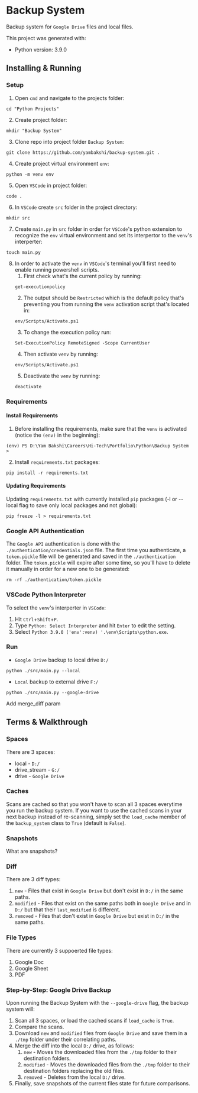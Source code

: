 # Backup System
Backup system for `Google Drive` files and local files.

This project was generated with:
- Python version: 3.9.0

## Installing & Running
### Setup
1. Open `cmd` and navigate to the projects folder:
```
cd "Python Projects"
```

2. Create project folder:
```
mkdir "Backup System"
```

3. Clone repo into project folder `Backup System`:
```
git clone https://github.com/yambakshi/backup-system.git .
```

4. Create project virtual environment `env`:
```
python -m venv env
```

5. Open `VSCode` in project folder:
```
code .
```

6. In `VSCode` create `src` folder in the project directory:
```
mkdir src
```

7. Create `main.py` in `src` folder in order for `VSCode`'s python extension to recognize the `env` virtual environment and set its interpertor to the `venv`'s interperter:
```
touch main.py
```

8. In order to activate the `venv` in `VSCode`'s terminal you'll first need to enable running powershell scripts.
   1. First check what's the current policy by running:
   ```
   get-executionpolicy
   ```
   2. The output should be `Restricted` which is the default policy that's preventing you from running the `venv` activation script that's located in:
   ```    
   env/Scripts/Activate.ps1
   ```
   3. To change the execution policy run:
   ```
   Set-ExecutionPolicy RemoteSigned -Scope CurrentUser
   ```
   4. Then activate `venv` by running:
   ```
   env/Scripts/Activate.ps1
   ```
   5. Deactivate the `venv` by running:
   ```
   deactivate
   ```

### Requirements
#### Install Requirements
1. Before installing the requirements, make sure that the `venv` is activated (notice the `(env)` in the beginning):
```
(env) PS D:\Yam Bakshi\Careers\Hi-Tech\Portfolio\Python\Backup System >
```
2. Install `requirements.txt` packages:
```
pip install -r requirements.txt
```
#### Updating Requirements
Updating `requirements.txt` with currently installed `pip` packages (-l or --local flag to save only local packages and not global):
```
pip freeze -l > requirements.txt
```


### Google API Authentication
The `Google API` authentication is done with the `./authentication/credentials.json` file.
The first time you authenticate, a `token.pickle` file will be generated and saved in the `./authentication` folder.
The `token.pickle` will expire after some time, so you'll have to delete it manually in order for a new one to be generated:
```
rm -rf ./authentication/token.pickle
```

### VSCode Python Interpreter
To select the `venv`'s interperter in `VSCode`:
1. Hit `Ctrl`+`Shift`+`P`.
2. Type `Python: Select Interpreter` and hit `Enter` to edit the setting.
3. Select `Python 3.9.0 ('env':venv) '.\env\Scripts\python.exe`.

### Run
- `Google Drive` backup to local drive `D:/`
```
python ./src/main.py --local
```
- `Local` backup to external drive `F:/`
```
python ./src/main.py --google-drive
```

Add merge_diff param

## Terms & Walkthrough
### Spaces
There are 3 spaces:
- local - `D:/`
- drive_stream - `G:/`
- drive - `Google Drive`

### Caches
Scans are cached so that you won't have to scan all 3 spaces everytime you run the backup system.
If you want to use the cached scans in your next backup instead of re-scanning, simply set the `load_cache` member of the `backup_system` class to `True` (default is `False`).

### Snapshots
What are snapshots?

### Diff
There are 3 diff types:
1. `new` - Files that exist in `Google Drive` but don't exist in `D:/` in the same paths.
2. `modified` - Files that exist on the same paths both in `Google Drive` and in `D:/` but that their `last_modified` is different.
3. `removed` - Files that don't exist in `Google Drive` but exist in `D:/` in the same paths.

### File Types
There are currently 3 suppoerted file types:
1. Google Doc
2. Google Sheet
3. PDF

### Step-by-Step: Google Drive Backup
Upon running the Backup System with the `--google-drive` flag, the backup system will:
1. Scan all 3 spaces, or load the cached scans if `load_cache` is `True`.
2. Compare the scans.
3. Download `new` and `modified` files from `Google Drive` and save them in a `./tmp` folder under their correlating paths.
4. Merge the diff into the local `D:/` drive, as follows:
   1. `new` - Moves the downloaded files from the `./tmp` folder to their destination folders.
   2. `modified` - Moves the downloaded files from the `./tmp` folder to their destination folders replacing the old files.
   3. `removed` - Deletes from the local `D:/` drive.
5. Finally, save snapshots of the current files state for future comparisons.